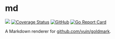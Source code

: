 # md

[![](https://github.com/shihanng/md/workflows/main/badge.svg?branch=master)](https://github.com/shihanng/md/actions?query=workflow%3Amain)
[![Coverage Status](https://coveralls.io/repos/github/shihanng/md/badge.svg?branch=master)](https://coveralls.io/github/shihanng/md?branch=master)
[![GitHub](https://img.shields.io/github/license/shihanng/md)](https://github.com/shihanng/md/blob/develop/LICENSE)
[![Go Report Card](https://goreportcard.com/badge/github.com/shihanng/md)](https://goreportcard.com/report/github.com/shihanng/md)

A Markdown renderer for [github.com/yuin/goldmark](https://godoc.org/github.com/yuin/goldmark).

